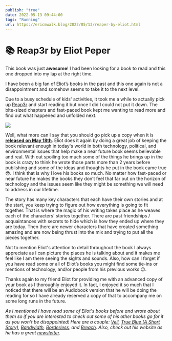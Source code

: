 ```yaml
---
publish: "true"
date: 2022-05-13 09:44:00
tags: "Running"
url: https://ericmwalk.blog/2022/05/13/reaper-by-eliot.html
---
```


# 📚 Reap3r by Eliot Peper

This book was just **awesome**! I had been looking for a book to read and this one dropped into my lap at the right time.

I have been a big fan of Eliot’s books in the past and this one again is not a disappointment and somehow seems to take it to the next level.

Due to a busy schedule of kids' activities, it took me a while to actually pick up [Reap3r](https://eliotpeper.com/books/reap3r) and start reading it but once I did I could not put it down. The bite-sized chapters and fast-paced book kept me wanting to read more and find out what happened and unfolded next.

![](https://ericmwalk.blog/uploads/2022/9fb2a72db8.jpg)

Well, what more can I say that you should go pick up a copy when it is **[released on May 18th](https://www.amazon.com/Reap3r-Eliot-Peper-ebook/dp/B09PZNWKGQ)**. Eliot does it again by doing a great job of keeping the book relevant enough in today's world in both technology, political, and environmental issues that help make a near future book seems believable and real. With out spoiling too much some of the things he brings up in the book is crazy to think he wrote those parts more than 2 years before publishing and some of the ideas and thoughts he put in the book came true 😳. I think that is why I love his books so much. No matter how fast-paced or near future he makes the books they don’t feel that far out on the horizon of technology and the issues seem like they might be something we will need to address in our lifetime.

The story has many key characters that each have their own stories and at the start, you keep trying to figure out how everything is going to fit together. That is where the magic of his writing takes place as he weaves each of the characters' stories together. There are past friendships / acquaintances with secrets to hide which is how they ended up where they are today. Then there are newer characters that have created something amazing and are now being thrust into the mix and trying to put all the pieces together.

Not to mention Eliot's attention to detail throughout the book I always appreciate as I can picture the places he is talking about and it makes me feel like I am there seeing the sights and sounds. Also, how can I forget if you have read some or all of Eliot’s books you might find some tie-ins or mentions of technology, and/or people from his previous works 😉.

Thanks again to my friend Eliot for providing me with an advanced copy of your book as I thoroughly enjoyed it. In fact, I enjoyed it so much that I noticed that there will be an Audiobook version that he will be doing the reading for so I have already reserved a copy of that to accompany me on some long runs in the future.

*As I mentioned I have read some of Eliot's books before and wrote about them so if you are interested to check out some of his other books go for it as you won't be disappointed! Here are a couple: [Veil](https://ericmwalk.blog/2020/05/28/veil-by-eliot.html), [True Blue (A Short Story)](https://ericmwalk.blog/2017/06/23/true-blue-a.html), [Bandwidth](https://ericmwalk.blog/2018/04/01/bandwidth-by-eliot.html), [Borderless](https://ericmwalk.blog/2020/05/28/veil-by-eliot.html), and [Breach](https://ericmwalk.blog/2019/05/breach-by-eliot-peper.html). Also, check out his website as he has a great [newsletter](https://eliotpeper.com).*
